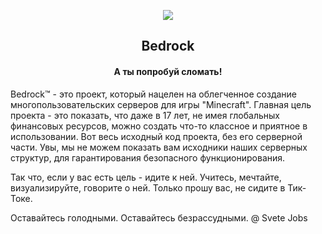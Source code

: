 <p align="center">
    <img src="https://cm8eyg.am.files.1drv.com/y4mFEOfU0I4f20JtNw5ea-U3xbJ1ngbj5pfWu6fgJ4Z8YuHN4QlG9Z_TY4vCGpXGb-nR4eHTK-yQ8qj_QIpkO_HLY3bOklvUEHeDG-N2VOHVz2w5MN4cddkx5YRswCJHYSod6mdiGmKH8pIIN4vPJJcTF_CDQq_ITv4fRXIWPvgA6nCmOf24hRrtzK2F-bAeFjL7FqCOfH7t7On-bQKqw_5dA?width=300&height=300&cropmode=none">
</p>


<h2 align="center">
    Bedrock
</h2>

<h4 align="center">
    А ты попробуй сломать!
</h4>




Bedrock™ - это проект, который нацелен на облегченное создание многопользовательских серверов для игры "Minecraft". Главная цель проекта - это показать, что даже в 17 лет, не имея глобальных финансовых ресурсов, можно создать что-то классное и приятное в использовании. Вот весь исходный код проекта, без его серверной части. Увы, мы не можем показать вам исходники наших серверных структур, для гарантирования безопасного функционирования.

Так что, если у вас есть цель - идите к ней. Учитесь, мечтайте, визуализируйте, говорите о ней. Только прошу вас, не сидите в Тик-Токе.

Оставайтесь голодными. Оставайтесь безрассудными. @ Svete Jobs
